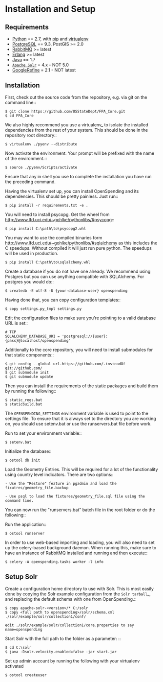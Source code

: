 Installation and Setup
======================


Requirements
------------

* [Python](http://www.python.org/) == 2.7, with [pip](http://pypi.python.org/pypi/pip) and [virtualenv](http://pypi.python.org/pypi/virtualenv)  
* [PostgreSQL](http://www.postgres.org/) == 9.3, PostGIS >= 2.0
* [RabbitMQ](http://www.rabbitmq.com/) >= latest
* [Erlang](http://www.erlang.org/download.html) >= latest
* [Java](http://www.oracle.com/technetwork/java/javase/downloads/index.html) == 1.7
* [`Apache Solr`](http://lucene.apache.org/solr/) = 4.x - NOT 5.0
* [GoogleRefine](https://code.google.com/p/google-refine/downloads/list?can=1) = 2.1 - NOT latest


Installation
------------

First, check out the source code from the repository, e.g. via git on 
the command line::

    $ git clone https://github.com/USStateDept/FPA_Core.git
    $ cd FPA_Core

We also highly recommend you use a virtualenv_ to isolate the installed 
dependencies from the rest of your system.  This should be done in the repository root directory::

    $ virtualenv ./pyenv --distribute

Now activate the environment. Your prompt will be prefixed with the name of
the environment.::

    $ source ./pyenv/Scripts/activate

Ensure that any in shell you use to complete the installation you have run the 
preceding command.

Having the virtualenv set up, you can install OpenSpending and its dependencies.
This should be pretty painless. Just run::

    $ pip install -r requirements.txt -e .


You will need to install psycopg.  Get the wheel from 
http://www.lfd.uci.edu/~gohlke/pythonlibs/#psycopg::

    $ pip install C:\path\to\psycopg2.whl

You may want to use the compiled binaries form http://www.lfd.uci.edu/~gohlke/pythonlibs/#sqlalchemy
as this includes the C speedups.  Without compiled it will just run pure python.  The speedups will be used in production.

    $ pip install C:\path\to\sqlalchemy.whl

Create a database if you do not have one already. We recommend using Postgres
but you can use anything compatible with SQLAlchemy. For postgres you would do::

    $ createdb -E utf-8 -U {your-database-user} openspending

Having done that, you can copy configuration templates::

    $ copy settings.py_tmpl settings.py

Edit the configuration files to make sure you're pointing to a valid database 
URL is set::

    # TCP
    SQLALCHEMY_DATABASE_URI = 'postgresql://{user}:{pass}@localhost/openspending'


Additionally to the core repository, you will need to install submodules for that static components::
    
    $ git config --global url.https://github.com/.insteadOf git://github.com/
    $ git submodule init
    $ git submodule update

Then you can install the requirements of the static packages and build them by running the following::

    $ static_reqs.bat
    $ staticbuild.bat


The ```OPENSPENDING_SETTINGS``` environment variable is used to point to the 
settings file.  To ensure that it is always set to the directory you are working
on, you should use setenv.bat or use the runservers.bat file before work.

Run to set your environment variable::

    $ setenv.bat

Initialize the database::

    $ ostool db init


Load the Geometry Entries.  This will be required for a lot of the functionality
using country level indicators.  There are two options::

    - Use the "Restore" feature in pgadmin and load the fixutres/geometry_file.backup

    - Use psql to load the fixtures/geometry_file.sql file using the command line.
    


You can now run the "runservers.bat" batch file in the root folder or do the following::


Run the application::

    $ ostool runserver

In order to use web-based importing and loading, you will also need to set up
the celery-based background daemon. When running this, make sure to have an
instance of RabbitMQ installed and running and then execute::

    $ celery -A openspending.tasks worker -l info


Setup Solr
----------

Create a configuration home directory to use with Solr. This is most easily 
done by copying the Solr example configuration from the `Solr tarball`_, and 
replacing the default schema with one from OpenSpending.::

    $ copy apache-solr-<version>/* C:/solr
    $ copy <full path to openspending>/solr/schema.xml ./solr/example/solr/collection1/conf/
    
    edit ./solr/example/solr/collection1/core.properties to say name=openspending

Start Solr with the full path to the folder as a parameter: ::

    $ cd C:\solr
    $ java -Dsolr.velocity.enabled=false -jar start.jar


Set up admin account by running the following with your virtualenv activated

    $ ostool createuser

